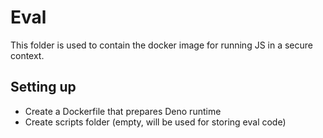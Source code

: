 # Eval

This folder is used to contain the docker image for running JS in a secure context.

## Setting up

* Create a Dockerfile that prepares Deno runtime
* Create scripts folder (empty, will be used for storing eval code)
